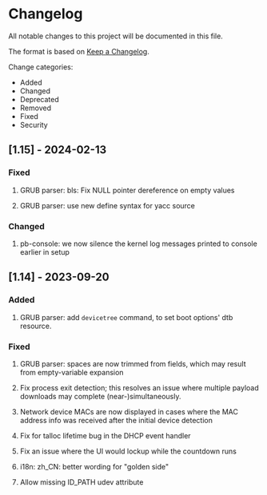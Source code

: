 # Changelog

All notable changes to this project will be documented in this file.

The format is based on [Keep a Changelog](https://keepachangelog.com/en/1.0.0/).

Change categories:

- Added
- Changed
- Deprecated
- Removed
- Fixed
- Security

## [1.15] - 2024-02-13

### Fixed

1. GRUB parser: bls: Fix NULL pointer dereference on empty values

2. GRUB parser: use new define syntax for yacc source

### Changed

1. pb-console: we now silence the kernel log messages printed to console
   earlier in setup

## [1.14] - 2023-09-20

### Added

1. GRUB parser: add `devicetree` command, to set boot options' dtb resource.

### Fixed

1. GRUB parser: spaces are now trimmed from fields, which may result from
   empty-variable expansion

2. Fix process exit detection; this resolves an issue where multiple payload
   downloads may complete (near-)simultaneously.

3. Network device MACs are now displayed in cases where the MAC address info
   was received after the initial device detection

4. Fix for talloc lifetime bug in the DHCP event handler

5. Fix an issue where the UI would lockup while the countdown runs

6. i18n: zh_CN: better wording for "golden side"

7. Allow missing ID_PATH udev attribute
